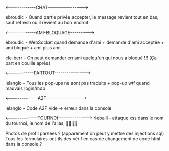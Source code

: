 <------------CHAT----------------->

ebroudic - Quand partie privée accepter, le message revient tout en bas, sauf refresh où il revient au bon endroit

<------------AMI-BLOQUAGE--------->

ebroudic - WebSocket quand demande d'ami + demande d'ami acceptée + ami bloqué + ami plus ami

cle-berr - On peut demander en ami quelqu'un qui nous a bloqué !!! (Ça part en couille après)

<-----------PARTOUT--------------->

lelanglo - Tous les pop-ups ne sont pas traduits + pop-up wtf quand mauvais login/mdp

<-------------A2F----------------->

lelanglo - Code A2F vide -> erreur dans la console

<-------------TOURNOI-------------->
rlebaill - attaque xss dans le nom du tournoi, le nom de l'alias, 
👍🏻👍🏻

Photos de profil parsées ? (apparement on peut y mettre des injections sql)
Tous les formulaires ont-ils des vérif en cas de changement de code html dans la console ?
